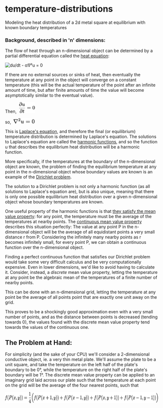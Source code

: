 # temperature-distributions
Modeling the heat distribution of a 2d metal square at equilibrium with known boundary temperatures

### Background, described in 'n' dimensions:

The flow of heat through an n-dimensional object can be determined by a partial differential equation called the [heat equation](https://en.wikipedia.org/wiki/Heat_equation "Wikipedia - Heat Equation"):

![du/dt - α∇²u = 0](https://wikimedia.org/api/rest_v1/media/math/render/svg/3edc07e9067b68e6057723653f7c3e7403889598 "the heat equation")

If there are no external sources or sinks of heat, then eventually the temperature at any point in the object will converge on a constant temperature (this will be the actual temperature of the point after an infinite amount of time, but after finite amounts of time the value will become asymptotically similar to the eventual value).

Then, &nbsp;<img src="figures/frac_del-u_del-t.png" height="36" alt="du/dt = 0" title="">

so, &nbsp;<img src="figures/nabla2_u_0.png" height="18" alt="∇²u = 0" title="">

This is [Laplace's equation](https://en.wikipedia.org/wiki/Laplace%27s_equation "Laplace's equation"), and therefore the final (or equilibrium) temperature distribution is determined by Laplace's equation.
The solutions to Laplace's equation are called the [harmonic functions](https://en.wikipedia.org/wiki/Harmonic_function "Harmonic Function"), and so the function u that describes the equilibrium heat distribution will be a harmonic function.

More specifically, if the temperatures at the boundary of the n-dimensional object are known, the problem of finding the equilibrium temperature at any point in the n-dimensional object whose boundary values are known is an example of the [Dirichlet problem](https://en.wikipedia.org/wiki/Dirichlet_problem "Dirichlet problem").

The solution to a Dirichlet problem is not only a harmonic function (as all solutions to Laplace's equation are), but is also unique, meaning that there is only one possible equilibrium heat distribution over a given n-dimensional object whose boundary temperatures are known.

One useful property of the harmonic functions is that [they satisfy the mean value property](https://en.wikipedia.org/wiki/Harmonic_function#The_mean_value_property "Wikipedia - Harmonic function : The mean value property"): for any point, the temperature must be the average of the temperatures at nearby points.
The [continuous mean value property](https://sites.math.washington.edu/~morrow/336_13/mvp1.pdf "University of Washington : Math - Mean Value Property") describes this situation perfectly: The value at any point P in the n-dimensional object will be the average of all equidistant points a very small distance r from P. Considering the infinitely many nearby points as r becomes infinitely small, for every point P, we can obtain a continuous function over the n-dimensional object.

Finding a perfect continuous function that satisfies our Dirichlet problem would take some very difficult calculus and be very computationally expensive. Even in lower dimensions, we'd like to avoid having to calculate it.
Consider, instead, a *discrete* mean value property, letting the temperature at any point be the algebraic mean of the temperatures of a finite number of nearby points.

This can be done with an n-dimensional grid, letting the temperature at any point be the average of all points point that are exactly one unit away on the grid.

This proves to be a shockingly good approximation even with a very small number of points, and as the distance between points is decreased (tending towards 0), the values found with the discrete mean value property tend towards the values of the continuous one.

## The Problem at Hand:
For simplicity (and the sake of your CPU) we'll consider a 2-dimensional conductive object, ie. a very thin metal plate.
We'll assume the plate to be a unit square, and take the temperature on the left half of the plate's boundary to be 0°, while the temperature on the right half of the plate's boundary will be 1°.
The discrete mean value property can be applied to an imaginary grid laid across our plate such that the temperature at each point on the grid will be the average of the four nearest points, such that

<img src="figures/f_pxy_equals.png" height="36" alt="f(P(x,y)) = 1/4 ( f(P(x+1,y)) + f(P(x-1,y)) + f(P(x,y+1)) + f(P(x-1,y-1)) )">
